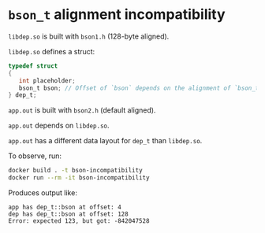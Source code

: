 # `bson_t` alignment incompatibility

`libdep.so` is built with `bson1.h` (128-byte aligned).

`libdep.so` defines a struct:

```c
typedef struct
{
   int placeholder;
   bson_t bson; // Offset of `bson` depends on the alignment of `bson_t`.
} dep_t;
```

`app.out` is built with `bson2.h` (default aligned).

`app.out` depends on `libdep.so`.

`app.out` has a different data layout for `dep_t` than `libdep.so`.

To observe, run:

```bash
docker build . -t bson-incompatibility
docker run --rm -it bson-incompatibility
```

Produces output like:
```
app has dep_t::bson at offset: 4
dep has dep_t::bson at offset: 128
Error: expected 123, but got: -842047528
```
